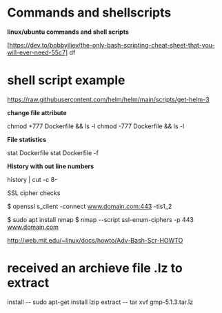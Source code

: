 # Commands and shellscripts
**linux/ubuntu commands and shell scripts**

[https://dev.to/bobbyiliev/the-only-bash-scripting-cheat-sheet-that-you-will-ever-need-55c7]
df

# shell script example
https://raw.githubusercontent.com/helm/helm/main/scripts/get-helm-3

**change file attribute**

chmod +777 Dockerfile && ls -l
chmod -777 Dockerfile && ls -l

**File statistics**

stat Dockerfile
stat Dockerfile -f

**History with out line numbers**

history | cut -c 8-



SSL cipher checks

$ openssl s_client -connect www.domain.com:443 -tls1_2

$ sudo apt install nmap
$ nmap --script ssl-enum-ciphers -p 443 www.domain.com


http://web.mit.edu/~linux/docs/howto/Adv-Bash-Scr-HOWTO

# received an archieve file .lz to extract 
install --  sudo apt-get install lzip
extract --  tar xvf gmp-5.1.3.tar.lz


